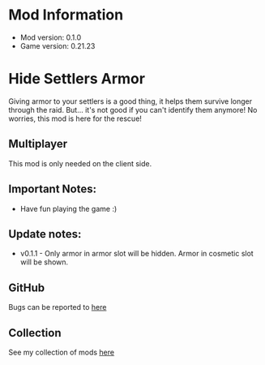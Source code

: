 # Mod Information
- Mod version: 0.1.0
- Game version: 0.21.23

# Hide Settlers Armor

Giving armor to your settlers is a good thing, it helps them survive longer through the raid.
But... it's not good if you can't identify them anymore!
No worries, this mod is here for the rescue!

## Multiplayer
This mod is only needed on the client side.

## Important Notes:
- Have fun playing the game :)

## Update notes:
- v0.1.1 - Only armor in armor slot will be hidden. Armor in cosmetic slot will be shown.

## GitHub
Bugs can be reported to [here](https://github.com/dianchia/HideSettlersArmor/issues)


## Collection
See my collection of mods [here](https://steamcommunity.com/sharedfiles/filedetails/?id=2830016047)
